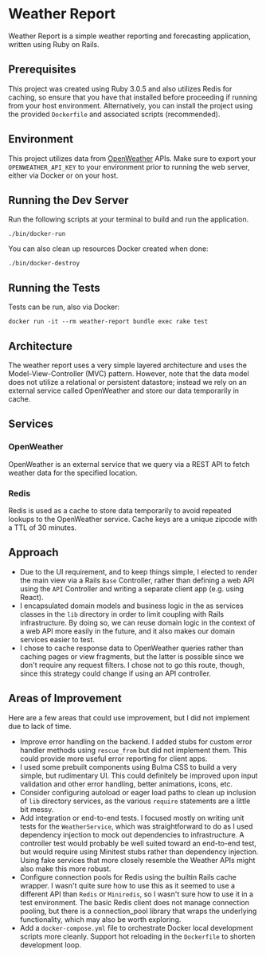 # Weather Report

Weather Report is a simple weather reporting and forecasting
application, written using Ruby on Rails.

## Prerequisites

This project was created using Ruby 3.0.5 and also utilizes Redis for
caching, so ensure that you have that installed before proceeding if
running from your host environment. Alternatively, you can install the
project using the provided `Dockerfile` and associated scripts
(recommended).

## Environment

This project utilizes data from
[OpenWeather](https://openweathermap.org/api) APIs. Make sure to
export your `OPENWEATHER_API_KEY` to your environment prior to running
the web server, either via Docker or on your host.

## Running the Dev Server

Run the following scripts at your terminal to build and run the
application.

```command
./bin/docker-run
```

You can also clean up resources Docker created when done:

```command
./bin/docker-destroy
```

## Running the Tests

Tests can be run, also via Docker:

```command
docker run -it --rm weather-report bundle exec rake test
```

## Architecture

The weather report uses a very simple layered architecture and uses
the Model-View-Controller (MVC) pattern. However, note that the data
model does not utilize a relational or persistent datastore; instead
we rely on an external service called OpenWeather and store our data
temporarily in cache.

## Services

### OpenWeather

OpenWeather is an external service that we query via a REST API to
fetch weather data for the specified location.

### Redis

Redis is used as a cache to store data temporarily to avoid repeated
lookups to the OpenWeather service. Cache keys are a unique zipcode
with a TTL of 30 minutes.

## Approach

- Due to the UI requirement, and to keep things simple, I elected to
  render the main view via a Rails `Base` Controller, rather than
  defining a web API using the `API` Controller and writing a separate
  client app (e.g. using React).
- I encapsulated domain models and business logic in the as services
  classes in the `lib` directory in order to limit coupling with Rails
  infrastructure. By doing so, we can reuse domain logic in the
  context of a web API more easily in the future, and it also makes
  our domain services easier to test.
- I chose to cache response data to OpenWeather queries rather than
  caching pages or view fragments, but the latter is possible since we
  don't require any request filters. I chose not to go this route,
  though, since this strategy could change if using an API controller.

## Areas of Improvement

Here are a few areas that could use improvement, but I did not
implement due to lack of time.

- Improve error handling on the backend. I added stubs for custom
  error handler methods using `rescue_from` but did not implement
  them. This could provide more useful error reporting for client
  apps.
- I used some prebuilt components using Bulma CSS to build a very
  simple, but rudimentary UI. This could definitely be improved upon
  input validation and other error handling, better animations, icons,
  etc.
- Consider configuring autoload or eager load paths to clean up
  inclusion of `lib` directory services, as the various `require`
  statements are a little bit messy.
- Add integration or end-to-end tests. I focused mostly on writing
  unit tests for the `WeatherService`, which was straightforward to do
  as I used dependency injection to mock out dependencies to
  infrastructure. A controller test would probably be well suited
  toward an end-to-end test, but would require using Minitest stubs
  rather than dependency injection. Using fake services that more
  closely resemble the Weather APIs might also make this more robust.
- Configure connection pools for Redis using the builtin Rails cache
  wrapper. I wasn't quite sure how to use this as it seemed to use a
  different API than `Redis` or `Miniredis`, so I wasn't sure how to
  use it in a test environment. The basic Redis client does not manage
  connection pooling, but there is a connection_pool library that
  wraps the underlying functionality, which may also be worth
  exploring.
- Add a `docker-compose.yml` file to orchestrate Docker local
  development scripts more cleanly. Support hot reloading in the
  `Dockerfile` to shorten development loop.
